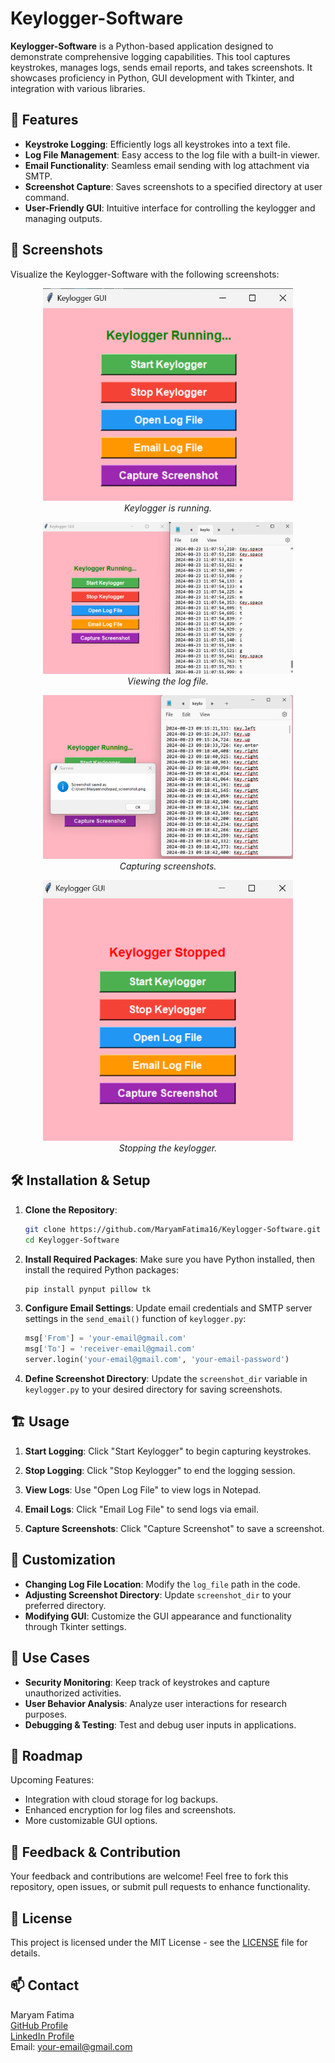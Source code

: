 # Keylogger-Software

**Keylogger-Software** is a Python-based application designed to demonstrate comprehensive logging capabilities. This tool captures keystrokes, manages logs, sends email reports, and takes screenshots. It showcases proficiency in Python, GUI development with Tkinter, and integration with various libraries.

## 🚀 Features

- **Keystroke Logging**: Efficiently logs all keystrokes into a text file.
- **Log File Management**: Easy access to the log file with a built-in viewer.
- **Email Functionality**: Seamless email sending with log attachment via SMTP.
- **Screenshot Capture**: Saves screenshots to a specified directory at user command.
- **User-Friendly GUI**: Intuitive interface for controlling the keylogger and managing outputs.

## 📸 Screenshots

Visualize the Keylogger-Software with the following screenshots:

<p align="center">
  <img src="screenshots-keylogger/running-keylogger.png" alt="Running Keylogger" width="400"/>
  <br/><i>Keylogger is running.</i>
</p>

<p align="center">
  <img src="screenshots-keylogger/keylogger-txt.png" alt="Log File View" width="400"/>
  <br/><i>Viewing the log file.</i>
</p>

<p align="center">
  <img src="screenshots-keylogger/keylogger-screenshot.png" alt="Screenshot Capture" width="400"/>
  <br/><i>Capturing screenshots.</i>
</p>

<p align="center">
  <img src="screenshots-keylogger/stopping-keylogger.png" alt="Stopping Keylogger" width="400"/>
  <br/><i>Stopping the keylogger.</i>
</p>

## 🛠️ Installation & Setup

1. **Clone the Repository**:
    ```sh
    git clone https://github.com/MaryamFatima16/Keylogger-Software.git
    cd Keylogger-Software
    ```

2. **Install Required Packages**:
    Make sure you have Python installed, then install the required Python packages:
    ```sh
    pip install pynput pillow tk
    ```

3. **Configure Email Settings**:
    Update email credentials and SMTP server settings in the `send_email()` function of `keylogger.py`:
    ```python
    msg['From'] = 'your-email@gmail.com'
    msg['To'] = 'receiver-email@gmail.com'
    server.login('your-email@gmail.com', 'your-email-password')
    ```

4. **Define Screenshot Directory**:
    Update the `screenshot_dir` variable in `keylogger.py` to your desired directory for saving screenshots.

## 🏗️ Usage

1. **Start Logging**:
    Click "Start Keylogger" to begin capturing keystrokes.

2. **Stop Logging**:
    Click "Stop Keylogger" to end the logging session.

3. **View Logs**:
    Use "Open Log File" to view logs in Notepad.

4. **Email Logs**:
    Click "Email Log File" to send logs via email.

5. **Capture Screenshots**:
    Click "Capture Screenshot" to save a screenshot.

## 🔧 Customization

- **Changing Log File Location**: Modify the `log_file` path in the code.
- **Adjusting Screenshot Directory**: Update `screenshot_dir` to your preferred directory.
- **Modifying GUI**: Customize the GUI appearance and functionality through Tkinter settings.

## 🎯 Use Cases

- **Security Monitoring**: Keep track of keystrokes and capture unauthorized activities.
- **User Behavior Analysis**: Analyze user interactions for research purposes.
- **Debugging & Testing**: Test and debug user inputs in applications.

## 📝 Roadmap

Upcoming Features:
- Integration with cloud storage for log backups.
- Enhanced encryption for log files and screenshots.
- More customizable GUI options.

## 💬 Feedback & Contribution

Your feedback and contributions are welcome! Feel free to fork this repository, open issues, or submit pull requests to enhance functionality.

## 🧩 License

This project is licensed under the MIT License - see the [LICENSE](LICENSE) file for details.

## 📫 Contact

Maryam Fatima  
[GitHub Profile](https://github.com/MaryamFatima16)  
[LinkedIn Profile](https://www.linkedin.com/in/maryam-fatima03)  
Email: [your-email@gmail.com](maryamfatima03@gmail.com)
